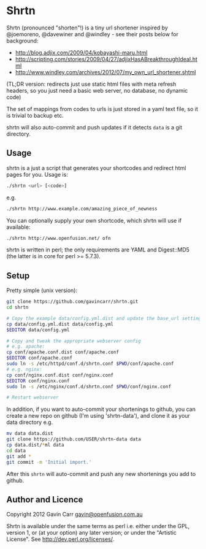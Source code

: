 Shrtn
=====

Shrtn (pronounced "shorten"!) is a tiny url shortener inspired by @joemoreno,
@davewiner and @windley - see their posts below for background:

- http://blog.adjix.com/2009/04/kobayashi-maru.html
- http://scripting.com/stories/2009/04/27/adjixHasABreakthroughIdeaI.html
- http://www.windley.com/archives/2012/07/my_own_url_shortener.shtml

(TL;DR version: redirects just use static html files with meta refresh
headers, so you just need a basic web server, no database, no dynamic code)

The set of mappings from codes to urls is just stored in a yaml text file,
so it is trivial to backup etc.

shrtn will also auto-commit and push updates if it detects `data` is a git
directory.


Usage
-----

shrtn is a just a script that generates your shortcodes and redirect html
pages for you. Usage is:

```bash
./shrtn <url> [<code>]
```

e.g.

```bash
./shrtn http://www.example.com/amazing_piece_of_newness
```

You can optionally supply your own shortcode, which shrtn will use if
available:

```bash
./shrtn http://www.openfusion.net/ ofn
```

shrtn is written in perl; the only requirements are YAML and Digest::MD5
(the latter is in core for perl >= 5.7.3).


Setup
-----

Pretty simple (unix version):

```bash
git clone https://github.com/gavincarr/shrtn.git
cd shrtn

# Copy the example data/config.yml.dist and update the base_url setting
cp data/config.yml.dist data/config.yml
$EDITOR data/config.yml

# Copy and tweak the appropriate webserver config
# e.g. apache:
cp conf/apache.conf.dist conf/apache.conf
$EDITOR conf/apache.conf
sudo ln -s /etc/httpd/conf.d/shrtn.conf $PWD/conf/apache.conf
# e.g. nginx:
cp conf/nginx.conf.dist conf/nginx.conf
$EDITOR conf/nginx.conf
sudo ln -s /etc/nginx/conf.d/shrtn.conf $PWD/conf/nginx.conf

# Restart webserver
```
  
In addition, if you want to auto-commit your shortenings to github, you
can create a new repo on github (I'm using 'shrtn-data'), and clone it
as your data directory e.g.

```bash
mv data data.dist
git clone https://github.com/USER/shrtn-data data
cp data.dist/*ml data
cd data
git add *
git commit -m 'Initial import.'
```

After this `shrtn` will auto-commit and push any new shortenings you add
to github.


Author and Licence
------------------

Copyright 2012 Gavin Carr <gavin@openfusion.com.au>

Shrtn is available under the same terms as perl i.e. either under the
GPL, version 1, or (at your option) any later version; or under the
"Artistic License". See http://dev.perl.org/licenses/.

